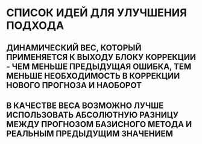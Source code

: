 # СПИСОК ИДЕЙ ДЛЯ УЛУЧШЕНИЯ ПОДХОДА

## ДИНАМИЧЕСКИЙ ВЕС, КОТОРЫЙ ПРИМЕНЯЕТСЯ К ВЫХОДУ БЛОКУ КОРРЕКЦИИ - ЧЕМ МЕНЬШЕ ПРЕДЫДУЩАЯ ОШИБКА, ТЕМ МЕНЬШЕ НЕОБХОДИМОСТЬ В КОРРЕКЦИИ НОВОГО ПРОГНОЗА И НАОБОРОТ

## В КАЧЕСТВЕ ВЕСА ВОЗМОЖНО ЛУЧШЕ ИСПОЛЬЗОВАТЬ АБСОЛЮТНУЮ РАЗНИЦУ МЕЖДУ ПРОГНОЗОМ БАЗИСНОГО МЕТОДА И РЕАЛЬНЫМ ПРЕДЫДУЩИМ ЗНАЧЕНИЕМ

